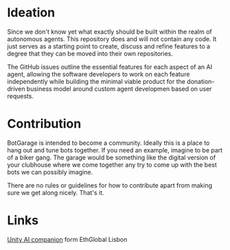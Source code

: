 # Ideation
Since we don't know yet what exactly should be built within the realm of autonomous agents. This repository does and will not contain any code. It just serves as a starting point to create, discuss and refine features to a degree that they can be moved into their own repositories.

The GitHub issues outline the essential features for each aspect of an AI agent, allowing the software developers to work on each feature independently while building the minimal viable product for the donation-driven business model around custom agent developmen based on user requests.

# Contribution
BotGarage is intended to become a community. Ideally this is a place to hang out and tune bots together. If you need an example, imagine to be part of a biker gang. The garage would be something like the digital version of your clubhouse where we come together any try to come up with the best bots we can possibly imagine.

There are no rules or guidelines for how to contribute apart from making sure we get along nicely. That's it.

# Links
[Unity AI companion](https://github.com/3Vis3/NFT_AI_Companion) form EthGlobal Lisbon
